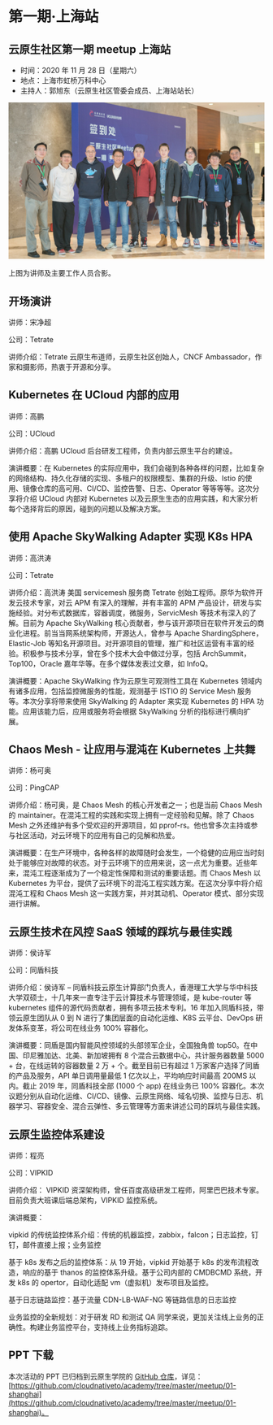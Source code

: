 # 第一期·上海站

## 云原生社区第一期 meetup 上海站

* 时间：2020 年 11 月 28 日（星期六）
* 地点：上海市虹桥万科中心
* 主持人：郭旭东（云原生社区管委会成员、上海站站长）

![云原生社区 meetup 第一期上海站合影](./group-photo.jpg)

上图为讲师及主要工作人员合影。

## 开场演讲

讲师：宋净超

公司：Tetrate

讲师介绍：Tetrate 云原生布道师，云原生社区创始人，CNCF Ambassador，作家和摄影师，热衷于开源和分享。

## Kubernetes 在 UCloud 内部的应用

讲师：高鹏

公司：UCloud

讲师介绍：高鹏 UCloud 后台研发工程师，负责内部云原生平台的建设。

演讲概要：在 Kubernetes 的实际应用中，我们会碰到各种各样的问题，比如复杂的网络结构、持久化存储的实现、多租户的权限模型、集群的升级、Istio 的使用、镜像仓库的高可用、CI/CD、监控告警、日志、Operator 等等等等。这次分享将介绍 UCloud 内部对 Kubernetes 以及云原生生态的应用实践，和大家分析每个选择背后的原因，碰到的问题以及解决方案。

## 使用 Apache SkyWalking Adapter 实现 K8s HPA

讲师：高洪涛

公司：Tetrate

讲师介绍：高洪涛 美国 servicemesh 服务商 Tetrate 创始工程师。原华为软件开发云技术专家，对云 APM 有深入的理解，并有丰富的 APM 产品设计，研发与实施经验。对分布式数据库，容器调度，微服务，ServicMesh 等技术有深入的了解。目前为 Apache SkyWalking 核心贡献者，参与该开源项目在软件开发云的商业化进程。前当当网系统架构师，开源达人，曾参与 Apache ShardingSphere，Elastic-Job 等知名开源项目。对开源项目的管理，推广和社区运营有丰富的经验。积极参与技术分享，曾在多个技术大会中做过分享，包括 ArchSummit， Top100，Oracle 嘉年华等。在多个媒体发表过文章，如 InfoQ。

演讲概要：Apache SkyWalking 作为云原生可观测性工具在 Kubernetes 领域内有诸多应用，包括监控微服务的性能，观测基于 ISTIO 的 Service Mesh 服务等。本次分享将带来使用 SkyWalking 的 Adapter 来实现 Kubernetes 的 HPA 功能。应用该能力后，应用或服务将会根据 SkyWalking 分析的指标进行横向扩展。

## Chaos Mesh - 让应用与混沌在 Kubernetes 上共舞

讲师：杨可奥

公司：PingCAP

讲师介绍：杨可奥，是 Chaos Mesh 的核心开发者之一；也是当前 Chaos Mesh 的 maintainer。在混沌工程的实践和实现上拥有一定经验和见解。除了 Chaos Mesh 之外还维护有多个受欢迎的开源项目，如 pprof-rs。他也曾多次主持或参与社区活动，对云环境下的应用有自己的见解和热爱。

演讲概要：在生产环境中，各种各样的故障随时会发生，一个稳健的应用应当时刻处于能够应对故障的状态。对于云环境下的应用来说，这一点尤为重要。近些年来，混沌工程逐渐成为了一个稳定性保障和测试的重要话题。而 Chaos Mesh 以 Kubernetes 为平台，提供了云环境下的混沌工程实践方案。在这次分享中将介绍混沌工程和 Chaos Mesh 这一实践方案，并对其动机、Operator 模式、部分实现进行讲解。

## **云原生技术在风控 SaaS 领域的踩坑与最佳实践**

讲师：侯诗军

公司：同盾科技

讲师介绍：侯诗军 – 同盾科技云原生计算部门负责人，香港理工大学与华中科技大学双硕士，十几年来一直专注于云计算技术与管理领域，是 kube-router 等 kubernetes 组件的源代码贡献者，拥有多项云技术专利。16 年加入同盾科技，带领云原生团队从 0 到 N 进行了集团层面的自动化运维、K8S 云平台、DevOps 研发体系变革，将公司在线业务 100% 容器化。

演讲概要：同盾是国内智能风控领域的头部领军企业，全国独角兽 top50。在中国、印尼雅加达、北美、新加坡拥有 8 个混合云数据中心，共计服务器数量 5000 + 台，在线运转的容器数量 2 万 + 个。截至目前已有超过 1 万家客户选择了同盾的产品及服务，API 单日调用量最低 1 亿次以上，平均响应时间最高 200MS 以内。截止 2019 年，同盾科技全部 \(1000 个 app\) 在线业务已 100% 容器化。本次议题分别从自动化运维、CI/CD、镜像、云原生网络、域名切换、监控与日志、机器学习、容器安全、混合云弹性、多云管理等方面来讲述公司的踩坑与最佳实践。

## 云原生监控体系建设

讲师：程亮

公司：VIPKID

讲师介绍： VIPKID 资深架构师，曾任百度高级研发工程师，阿里巴巴技术专家。目前负责大班课后端总架构，VIPKID 监控系统。

演讲概要：

vipkid 的传统监控体系介绍：传统的机器监控，zabbix，falcon；日志监控，钉钉，邮件直接上报；业务监控

基于 k8s 发布之后的监控体系：从 19 开始，vipkid 开始基于 k8s 的发布流程改造，响应的基于 thanos 的监控体系升级。基于公司内部的 CMDBCMD 系统，开发 k8s 的 opertor，自动化适配 vm（虚拟机）发布项目及监控。

基于日志链路监控：基于流量 CDN-LB-WAF-NG 等链路信息的日志监控

业务监控的全新规划：对于研发 RD 和测试 QA 同学来说，更加关注线上业务的正确性。构建业务监控平台，支持线上业务指标追踪。

## PPT 下载

本次活动的 PPT 已归档到云原生学院的 [GitHub 仓库](https://github.com/cloudnativeto/academy/)，详见：[https://github.com/cloudnativeto/academy/tree/master/meetup/01-shanghai](https://github.com/cloudnativeto/academy/tree/master/meetup/01-shanghai)。

